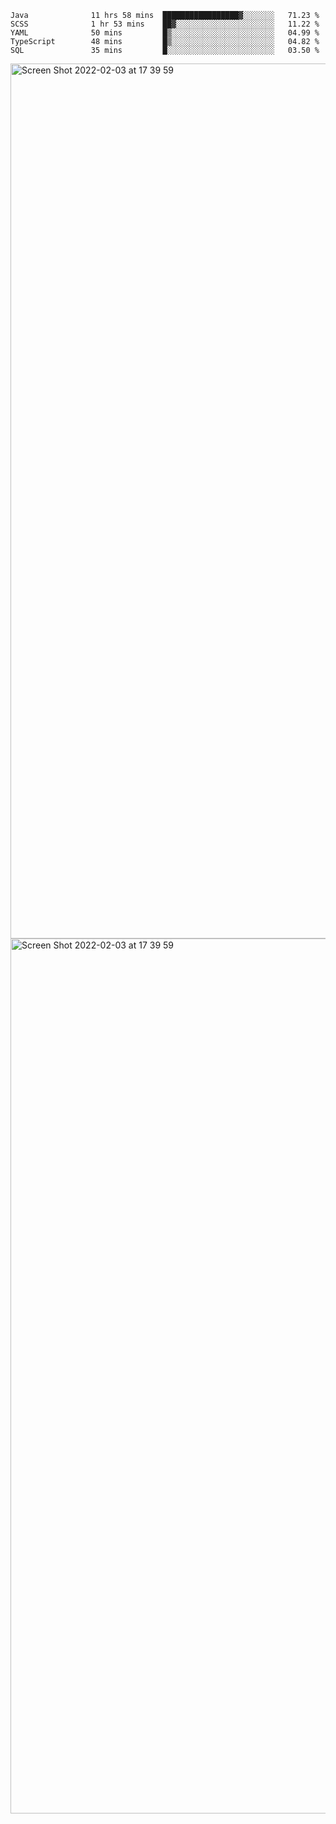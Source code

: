 <!--START_SECTION:waka-->

```text
Java              11 hrs 58 mins  █████████████████▓░░░░░░░   71.23 %
SCSS              1 hr 53 mins    ██▓░░░░░░░░░░░░░░░░░░░░░░   11.22 %
YAML              50 mins         █▒░░░░░░░░░░░░░░░░░░░░░░░   04.99 %
TypeScript        48 mins         █▒░░░░░░░░░░░░░░░░░░░░░░░   04.82 %
SQL               35 mins         █░░░░░░░░░░░░░░░░░░░░░░░░   03.50 %
```

<!--END_SECTION:waka-->

<img width="1400" alt="Screen Shot 2022-02-03 at 17 39 59" src="https://user-images.githubusercontent.com/45716542/152387304-f2b60485-53a6-4f4b-a818-5cefb1b0c0ae.png">
<img width="1400" alt="Screen Shot 2022-02-03 at 17 39 59" src="https://user-images.githubusercontent.com/45716542/152387273-ea5cdf21-2a45-44da-8bef-00c1763b1d42.png">
